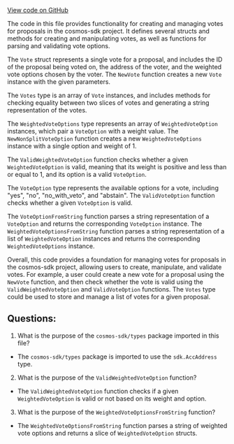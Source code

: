 [View code on GitHub](https://github.com/cosmos/cosmos-sdk.git/x/gov/types/v1beta1/vote.go)

The code in this file provides functionality for creating and managing votes for proposals in the cosmos-sdk project. It defines several structs and methods for creating and manipulating votes, as well as functions for parsing and validating vote options.

The `Vote` struct represents a single vote for a proposal, and includes the ID of the proposal being voted on, the address of the voter, and the weighted vote options chosen by the voter. The `NewVote` function creates a new `Vote` instance with the given parameters.

The `Votes` type is an array of `Vote` instances, and includes methods for checking equality between two slices of votes and generating a string representation of the votes.

The `WeightedVoteOptions` type represents an array of `WeightedVoteOption` instances, which pair a `VoteOption` with a weight value. The `NewNonSplitVoteOption` function creates a new `WeightedVoteOptions` instance with a single option and weight of 1.

The `ValidWeightedVoteOption` function checks whether a given `WeightedVoteOption` is valid, meaning that its weight is positive and less than or equal to 1, and its option is a valid `VoteOption`.

The `VoteOption` type represents the available options for a vote, including "yes", "no", "no_with_veto", and "abstain". The `ValidVoteOption` function checks whether a given `VoteOption` is valid.

The `VoteOptionFromString` function parses a string representation of a `VoteOption` and returns the corresponding `VoteOption` instance. The `WeightedVoteOptionsFromString` function parses a string representation of a list of `WeightedVoteOption` instances and returns the corresponding `WeightedVoteOptions` instance.

Overall, this code provides a foundation for managing votes for proposals in the cosmos-sdk project, allowing users to create, manipulate, and validate votes. For example, a user could create a new vote for a proposal using the `NewVote` function, and then check whether the vote is valid using the `ValidWeightedVoteOption` and `ValidVoteOption` functions. The `Votes` type could be used to store and manage a list of votes for a given proposal.
## Questions: 
 1. What is the purpose of the `cosmos-sdk/types` package imported in this file?
- The `cosmos-sdk/types` package is imported to use the `sdk.AccAddress` type.

2. What is the purpose of the `ValidWeightedVoteOption` function?
- The `ValidWeightedVoteOption` function checks if a given `WeightedVoteOption` is valid or not based on its weight and option.

3. What is the purpose of the `WeightedVoteOptionsFromString` function?
- The `WeightedVoteOptionsFromString` function parses a string of weighted vote options and returns a slice of `WeightedVoteOption` structs.